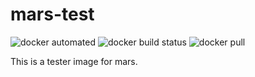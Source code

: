 # mars-test

![docker automated](https://img.shields.io/docker/cloud/automated/nosignal/mars-test.svg) ![docker build status](https://img.shields.io/docker/cloud/build/nosignal/mars-test.svg) ![docker pull](https://img.shields.io/docker/pulls/nosignal/mars-test.svg)

This is a tester image for mars.

